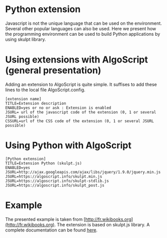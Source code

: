 Python extension
=======================
Javascript is not the unique language that can be used on the environment. Several other popular languages can also be used. Here we present how the programming environment can be used to build Python applications by using skulpt library. 

# Using extensions with AlgoScript (general presentation)
Adding an extension to AlgoScript is quite simple. It suffises to add these lines to the local file AlgoScript.config. 

	[extension name]
	TITLE=Extension description
	ENABLED=yes or no or ask : Extension is enabled
	JSURL= url of the javascript code of the extension (0, 1 or several JSURL possible)
	CSSURL=url of the CSS code of the extension (0, 1 or several JSURL possible)

# Using Python with AlgoScript

	[Python extension]
	TITLE=Extension Python (skulpt.js)
	ENABLED=yes
	JSURL=http://ajax.googleapis.com/ajax/libs/jquery/1.9.0/jquery.min.js
	JSURL=https://algoscript.info/skulpt.min.js
	JSURL=https://algoscript.info/skulpt-stdlib.js
	JSURL=https://algoscript.info/skulpt_post.js

# Example

The presented example is taken from [http://fr.wikibooks.org](http://fr.wikibooks.org).
The extension is based on skulpt.js library. A complete documentation can be found [here](http://www.skulpt.org/ "Skulpt.js").
